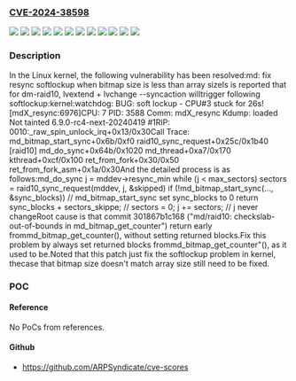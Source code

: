 ### [CVE-2024-38598](https://cve.mitre.org/cgi-bin/cvename.cgi?name=CVE-2024-38598)
![](https://img.shields.io/static/v1?label=Product&message=Linux&color=blue)
![](https://img.shields.io/static/v1?label=Version&message=&color=brightgreen)
![](https://img.shields.io/static/v1?label=Version&message=152bb26796ff054af50b2ee1b3ca56e364e4f61b%20&color=brightgreen)
![](https://img.shields.io/static/v1?label=Version&message=301867b1c16805aebbc306aafa6ecdc68b73c7e5%20&color=brightgreen)
![](https://img.shields.io/static/v1?label=Version&message=374fb914304d9b500721007f3837ea8f1f9a2418%20&color=brightgreen)
![](https://img.shields.io/static/v1?label=Version&message=39fa14e824acfd470db4f42c354297456bd82b53%20&color=brightgreen)
![](https://img.shields.io/static/v1?label=Version&message=6.5%20&color=brightgreen)
![](https://img.shields.io/static/v1?label=Version&message=a134dd582c0d5b6068efa308bd485cf1d00b3f65%20&color=brightgreen)
![](https://img.shields.io/static/v1?label=Version&message=b0b971fe7d61411ede63c3291764dbde1577ef2c%20&color=brightgreen)
![](https://img.shields.io/static/v1?label=Version&message=be1a3ec63a840cc9e59a033acf154f56255699a1%20&color=brightgreen)
![](https://img.shields.io/static/v1?label=Version&message=bea301c046110bf421a3ce153fb868cb8d618e90%20&color=brightgreen)
![](https://img.shields.io/static/v1?label=Vulnerability&message=n%2Fa&color=blue)

### Description

In the Linux kernel, the following vulnerability has been resolved:md: fix resync softlockup when bitmap size is less than array sizeIs is reported that for dm-raid10, lvextend + lvchange --syncaction willtrigger following softlockup:kernel:watchdog: BUG: soft lockup - CPU#3 stuck for 26s! [mdX_resync:6976]CPU: 7 PID: 3588 Comm: mdX_resync Kdump: loaded Not tainted 6.9.0-rc4-next-20240419 #1RIP: 0010:_raw_spin_unlock_irq+0x13/0x30Call Trace: <TASK> md_bitmap_start_sync+0x6b/0xf0 raid10_sync_request+0x25c/0x1b40 [raid10] md_do_sync+0x64b/0x1020 md_thread+0xa7/0x170 kthread+0xcf/0x100 ret_from_fork+0x30/0x50 ret_from_fork_asm+0x1a/0x30And the detailed process is as follows:md_do_sync j = mddev->resync_min while (j < max_sectors)  sectors = raid10_sync_request(mddev, j, &skipped)   if (!md_bitmap_start_sync(..., &sync_blocks))    // md_bitmap_start_sync set sync_blocks to 0    return sync_blocks + sectors_skippe;  // sectors = 0;  j += sectors;  // j never changeRoot cause is that commit 301867b1c168 ("md/raid10: checkslab-out-of-bounds in md_bitmap_get_counter") return early frommd_bitmap_get_counter(), without setting returned blocks.Fix this problem by always set returned blocks frommd_bitmap_get_counter"(), as it used to be.Noted that this patch just fix the softlockup problem in kernel, thecase that bitmap size doesn't match array size still need to be fixed.

### POC

#### Reference
No PoCs from references.

#### Github
- https://github.com/ARPSyndicate/cve-scores

